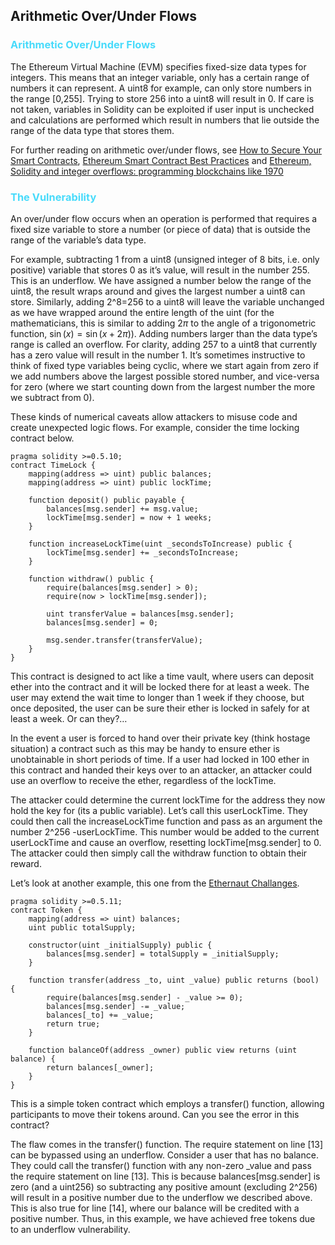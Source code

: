 ## Arithmetic Over/Under Flows
### <span style="color: #48dbfb">Arithmetic Over/Under Flows</span>
The Ethereum Virtual Machine (EVM) specifies fixed-size data types for integers. This means that an integer variable, only has a certain range of numbers it can represent. A uint8 for example, can only store numbers in the range [0,255]. Trying to store 256 into a uint8 will result in 0. If care is not taken, variables in Solidity can be exploited if user input is unchecked and calculations are performed which result in numbers that lie outside the range of the data type that stores them.

For further reading on arithmetic over/under flows, see [How to Secure Your Smart Contracts](https://medium.com/loom-network/how-to-secure-your-smart-contracts-6-solidity-vulnerabilities-and-how-to-avoid-them-part-1-c33048d4d17d), [Ethereum Smart Contract Best Practices](https://consensys.github.io/smart-contract-best-practices/known_attacks/#integer-overflow-and-underflow) and [Ethereum, Solidity and integer overflows: programming blockchains like 1970](https://randomoracle.wordpress.com/2018/04/27/ethereum-solidity-and-integer-overflows-programming-blockchains-like-1970/)

### <span style="color: #48dbfb">The Vulnerability</span>
An over/under flow occurs when an operation is performed that requires a fixed size variable to store a number (or piece of data) that is outside the range of the variable’s data type.

For example, subtracting 1 from a uint8 (unsigned integer of 8 bits, i.e. only positive) variable that stores 0 as it’s value, will result in the number 255. This is an underflow. We have assigned a number below the range of the uint8, the result wraps around and gives the largest number a uint8 can store. Similarly, adding 2^8=256 to a uint8 will leave the variable unchanged as we have wrapped around the entire length of the uint (for the mathematicians, this is similar to adding $2\pi$ to the angle of a trigonometric function, $\sin(x) = \sin(x+2\pi)$). Adding numbers larger than the data type’s range is called an overflow. For clarity, adding 257 to a uint8 that currently has a zero value will result in the number 1. It’s sometimes instructive to think of fixed type variables being cyclic, where we start again from zero if we add numbers above the largest possible stored number, and vice-versa for zero (where we start counting down from the largest number the more we subtract from 0).

These kinds of numerical caveats allow attackers to misuse code and create unexpected logic flows. For example, consider the time locking contract below.

    pragma solidity >=0.5.10;
    contract TimeLock {
        mapping(address => uint) public balances;
        mapping(address => uint) public lockTime;

        function deposit() public payable {
            balances[msg.sender] += msg.value;
            lockTime[msg.sender] = now + 1 weeks;
        }

        function increaseLockTime(uint _secondsToIncrease) public {
            lockTime[msg.sender] += _secondsToIncrease;
        }

        function withdraw() public {
            require(balances[msg.sender] > 0);
            require(now > lockTime[msg.sender]);

            uint transferValue = balances[msg.sender];
            balances[msg.sender] = 0;

            msg.sender.transfer(transferValue);
        }
    }

This contract is designed to act like a time vault, where users can deposit ether into the contract and it will be locked there for at least a week. The user may extend the wait time to longer than 1 week if they choose, but once deposited, the user can be sure their ether is locked in safely for at least a week. Or can they?…

In the event a user is forced to hand over their private key (think hostage situation) a contract such as this may be handy to ensure ether is unobtainable in short periods of time. If a user had locked in 100 ether in this contract and handed their keys over to an attacker, an attacker could use an overflow to receive the ether, regardless of the lockTime.

The attacker could determine the current lockTime for the address they now hold the key for (its a public variable). Let’s call this userLockTime. They could then call the increaseLockTime function and pass as an argument the number 2^256 -userLockTime. This number would be added to the current userLockTime and cause an overflow, resetting lockTime[msg.sender] to 0. The attacker could then simply call the withdraw function to obtain their reward.


Let’s look at another example, this one from the [Ethernaut Challanges](https://github.com/OpenZeppelin/ethernaut).

    pragma solidity >=0.5.11;
    contract Token {
        mapping(address => uint) balances;
        uint public totalSupply;

        constructor(uint _initialSupply) public {
            balances[msg.sender] = totalSupply = _initialSupply;
        }

        function transfer(address _to, uint _value) public returns (bool) {
            require(balances[msg.sender] - _value >= 0);
            balances[msg.sender] -= _value;
            balances[_to] += _value;
            return true;
        }

        function balanceOf(address _owner) public view returns (uint balance) {
            return balances[_owner];
        }
    }

This is a simple token contract which employs a transfer() function, allowing participants to move their tokens around. Can you see the error in this contract?

The flaw comes in the transfer() function. The require statement on line [13] can be bypassed using an underflow. Consider a user that has no balance. They could call the transfer() function with any non-zero _value and pass the require statement on line [13]. This is because balances[msg.sender] is zero (and a uint256) so subtracting any positive amount (excluding 2^256) will result in a positive number due to the underflow we described above. This is also true for line [14], where our balance will be credited with a positive number. Thus, in this example, we have achieved free tokens due to an underflow vulnerability.
